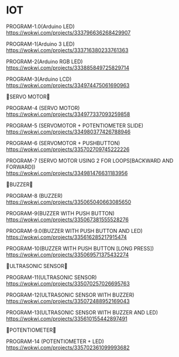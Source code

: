 # IOT

PROGRAM-1.0(Arduino LED)<br>
https://wokwi.com/projects/333796636268429907

PROGRAM-1(Arduino 3 LED)<br>
https://wokwi.com/projects/333716380233761363

PROGRAM-2(Arduino RGB LED)<br>
https://wokwi.com/projects/333885849725829714

PROGRAM-3(Arduino LCD)<br>
https://wokwi.com/projects/334974475061690963

🤍SERVO MOTOR🤍

PROGRAM-4 (SERVO MOTOR)<br>
https://wokwi.com/projects/334977337093259858

PROGRAM-5 (SERVOMOTOR + POTENTIOMETER SLIDE)<br>
https://wokwi.com/projects/334980377426788946

PROGRAM-6 (SERVOMOTOR + PUSHBUTTON)<br>
https://wokwi.com/projects/335702709745222226

PROGRAM-7 (SERVO MOTOR USING 2 FOR LOOPS[BACKWARD AND FORWARD])<BR>
 https://wokwi.com/projects/334981476631183956

🤍BUZZER🤍

 PROGRAM-8 (BUZZER)<br>
 https://wokwi.com/projects/335065040663085650
 
PROGRAM-9(BUZZER WITH PUSH BUTTON)<br>
https://wokwi.com/projects/335067381555528276

 PROGRAM-9.0(BUZZER WITH PUSH BUTTON AND LED)<br>
 https://wokwi.com/projects/335616285217915474
 
 PROGRAM-10(BUZZER WITH PUSH BUTTON [LONG PRESS])<br>
 https://wokwi.com/projects/335069571375432274

🤍ULTRASONIC SENSOR🤍

 PROGRAM-11(ULTRASONIC SENSOR)<br>
https://wokwi.com/projects/335070257026695763
 
 PROGRAM-12(ULTRASONIC SENSOR WITH BUZZER)<br>
 https://wokwi.com/projects/335072488952169043
 
 PROGRAM-13(ULTRASONIC SENSOR WITH BUZZER AND LED)<br>
 https://wokwi.com/projects/335610155442897491
 
 🤍POTENTIOMETER🤍
 
 PROGRAM-14 (POTENTIOMETER + LED)<br>
https://wokwi.com/projects/335702361099993682
 
